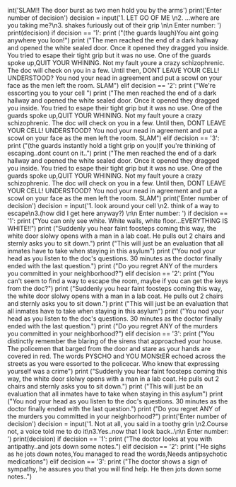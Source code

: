int('SLAM!! The door burst as two men hold you by the arms')
print('Enter number of decision')
decision = input('1. LET GO OF ME \n2. ...where are you taking me?\n3. shakes furiously out of their grip \n\n Enter number: ')
print(decision)
if decision == '1':
  print ("(the guards laugh)You aint going anywhere you loon!")
  print ("The men reached the end of a dark hallway and opened the white sealed door. Once it opened they dragged you inside. You tried to esape their tight grip but it was no use. One of the guards spoke up,QUIT YOUR WHINING. Not my fault youre a crazy schizophrenic. The doc will check on you in a few. Until then, DONT LEAVE YOUR CELL! UNDERSTOOD? You nod your nead in agreement and put a scowl on your face as the men left the room. SLAM")
elif decision == '2':
  print ("We're esscorting you to your cell ")
  print ("The men reached the end of a dark hallway and opened the white sealed door. Once it opened they dragged you inside. You tried to esape their tight grip but it was no use. One of the guards spoke up,QUIT YOUR WHINING. Not my fault youre a crazy schizophrenic. The doc will check on you in a few. Until then, DONT LEAVE YOUR CELL! UNDERSTOOD? You nod your nead in agreement and put a scowl on your face as the men left the room. SLAM")
elif decision == '3':
  print ("(the guards instantly hold a tight grip on you)If you're thinking of escaping..dont count on it..")
  print ("The men reached the end of a dark hallway and opened the white sealed door. Once it opened they dragged you inside. You tried to esape their tight grip but it was no use. One of the guards spoke up,QUIT YOUR WHINING. Not my fault youre a crazy schizophrenic. The doc will check on you in a few. Until then, DONT LEAVE YOUR CELL! UNDERSTOOD? You nod your nead in agreement and put a scowl on your face as the men left the room. SLAM")
  print('Enter number of decision')
decision = input('1. look around your cell \n2. think of a way to escape\n3.(how did I get here anyway?) \n\n Enter number: ')
if decision == '1':
  print ("You can only see white. White walls, white floor...EVERYTHING IS WHITE!!")
  print ("Suddenly you hear faint foosteps coming this way, the white door slolwy opens with a man in a lab coat. He pulls out 2 chairs and sternly asks you to sit down.") 
  print ("This will just be an evaluation that all inmates have to take when staying in this asylum")
  print ("You nod your head as you listen to the doc's questions. 30 minutes as the doctor finally ended with the last question.")
  print ("Do you regret ANY of the murders you committed in your neighborhood?")
elif decision == '2':
  print ("You can't seem to find a way to escape the room, maybe if you can get the keys from the doc?")
  print ("Suddenly you hear faint foosteps coming this way, the white door slolwy opens with a man in a lab coat. He pulls out 2 chairs and sternly asks you to sit down.") 
  print ("This will just be an evaluation that all inmates have to take when staying in this asylum")
  print ("You nod your head as you listen to the doc's questions. 30 minutes as the doctor finally ended with the last question.")
  print ("Do you regret ANY of the murders you committed in your neighborhood?")
elif decision == '3':
  print ("You distinctly remember the blaring of the sirens that approached your house. The policemen that barged from the door and stare as your hands are covered in red. The words PYSCHO and YOU MONStER echoed across the streets as you were essorted to the policecar. Who knew that expressing yourself was a crime")
  print ("Suddenly you hear faint foosteps coming this way, the white door slolwy opens with a man in a lab coat. He pulls out 2 chairs and sternly asks you to sit down.") 
print ("This will just be an evaluation that all inmates have to take when staying in this asylum")
print ("You nod your head as you listen to the doc's questions. 30 minutes as the doctor finally ended with the last question.")
print ("Do you regret ANY of the murders you committed in your neighborhood?")
print('Enter number of decision')
decision = input('1. Not at all, you said in a toothy grin \n2.Course not, a voice told me to do it\n3.Yes..now that I look back..\n\n Enter number: ')
print(decision)
if decision == '1':
  print ("The doctor looks at you with antipathy..and jots down some notes.")
elif decision == '2':
  print ("He sighs as he jots down notes,You managed to read the words,Needs antipsychotic medications")
elif decision == '3':
  print ("The doctor shows a sign of sympathy, he assures you that you will find help. He then jots down some notes..")
  


